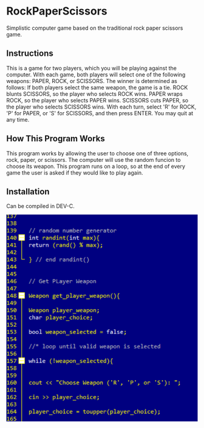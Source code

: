 # RockPaperScissors
Simplistic computer game based on the traditional rock paper scissors game.

## Instructions 
This is a game for two players, which you will be playing
against the computer.  With each game, both players will
select one of the following weapons: PAPER, ROCK, or SCISSORS.
The winner is determined as follows:
If both players select the same weapon, the game is a tie.
ROCK blunts SCISSORS, so the player who selects ROCK wins.
PAPER wraps ROCK, so the player who selects PAPER wins.
SCISSORS cuts PAPER, so the player who selects SCISSORS wins.
With each turn, select 'R' for ROCK, 'P' for PAPER, or 'S' for
SCISSORS, and then press ENTER.  You may quit at any time.


## How This Program Works
This program works by allowing the user to choose one of three options, rock, paper, or scissors. The computer will use the random funcion to choose its weapon. This program runs on a loop, so at the end of every game the user is asked if they would like to play again.

## Installation
Can be compiled in DEV-C.


![alt text](Screenshots/Capture2.PNG)

